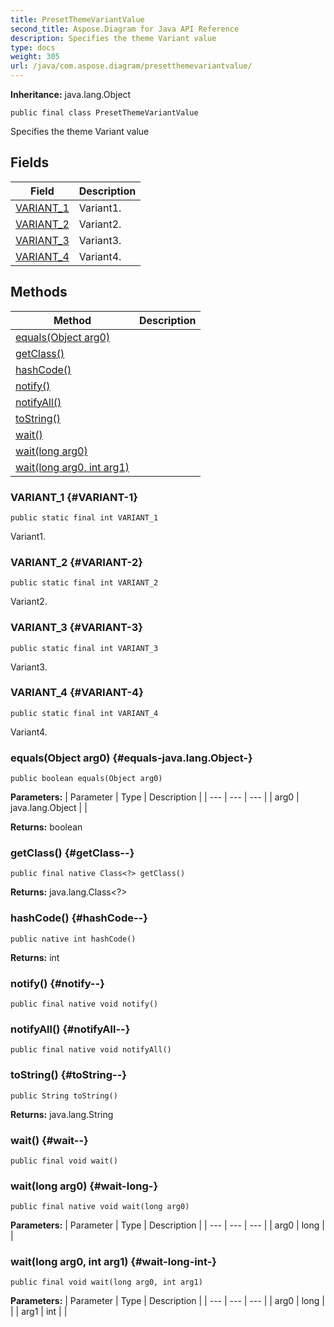 ```yaml
---
title: PresetThemeVariantValue
second_title: Aspose.Diagram for Java API Reference
description: Specifies the theme Variant value
type: docs
weight: 305
url: /java/com.aspose.diagram/presetthemevariantvalue/
---
```


**Inheritance:**
java.lang.Object
```
public final class PresetThemeVariantValue
```

Specifies the theme Variant value
## Fields

| Field | Description |
| --- | --- |
| [VARIANT_1](#VARIANT-1) | Variant1. |
| [VARIANT_2](#VARIANT-2) | Variant2. |
| [VARIANT_3](#VARIANT-3) | Variant3. |
| [VARIANT_4](#VARIANT-4) | Variant4. |
## Methods

| Method | Description |
| --- | --- |
| [equals(Object arg0)](#equals-java.lang.Object-) |  |
| [getClass()](#getClass--) |  |
| [hashCode()](#hashCode--) |  |
| [notify()](#notify--) |  |
| [notifyAll()](#notifyAll--) |  |
| [toString()](#toString--) |  |
| [wait()](#wait--) |  |
| [wait(long arg0)](#wait-long-) |  |
| [wait(long arg0, int arg1)](#wait-long-int-) |  |
### VARIANT_1 {#VARIANT-1}
```
public static final int VARIANT_1
```


Variant1.

### VARIANT_2 {#VARIANT-2}
```
public static final int VARIANT_2
```


Variant2.

### VARIANT_3 {#VARIANT-3}
```
public static final int VARIANT_3
```


Variant3.

### VARIANT_4 {#VARIANT-4}
```
public static final int VARIANT_4
```


Variant4.

### equals(Object arg0) {#equals-java.lang.Object-}
```
public boolean equals(Object arg0)
```




**Parameters:**
| Parameter | Type | Description |
| --- | --- | --- |
| arg0 | java.lang.Object |  |

**Returns:**
boolean
### getClass() {#getClass--}
```
public final native Class<?> getClass()
```




**Returns:**
java.lang.Class<?>
### hashCode() {#hashCode--}
```
public native int hashCode()
```




**Returns:**
int
### notify() {#notify--}
```
public final native void notify()
```




### notifyAll() {#notifyAll--}
```
public final native void notifyAll()
```




### toString() {#toString--}
```
public String toString()
```




**Returns:**
java.lang.String
### wait() {#wait--}
```
public final void wait()
```




### wait(long arg0) {#wait-long-}
```
public final native void wait(long arg0)
```




**Parameters:**
| Parameter | Type | Description |
| --- | --- | --- |
| arg0 | long |  |

### wait(long arg0, int arg1) {#wait-long-int-}
```
public final void wait(long arg0, int arg1)
```




**Parameters:**
| Parameter | Type | Description |
| --- | --- | --- |
| arg0 | long |  |
| arg1 | int |  |

